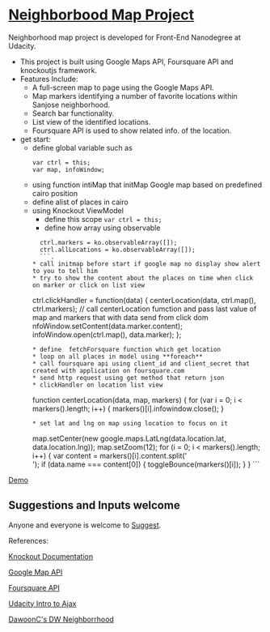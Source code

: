 # [Neighborbood Map Project](https://github.com/AyaatELdor/Neighborhood-Map)

Neighborhood map project is developed for Front-End Nanodegree at Udacity.

* This project is built using Google Maps API, Foursquare API and knockoutjs framework.
* Features Include: 
  * A full-screen map to page using the Google Maps API.
  * Map markers identifying a number of favorite locations within Sanjose neighborhood.
  * Search bar functionality.
  * List view of the identified locations.
  * Foursquare API is used to show related info. of the location.
* get start:
  * define global variable such as
    ```
    var ctrl = this;
    var map, infoWindow;
    ```
  * using function intiMap that initMap Google map based on predefined cairo position
  * define alist of places in cairo
  * using Knockout ViewModel
    * define this scope ``` var ctrl = this; ```
    * define how array using observable 
    ``` 
      ctrl.markers = ko.observableArray([]);
      ctrl.allLocations = ko.observableArray([]);
      ```.
    * call initmap before start if google map no display show alert to you to tell him
    * try to show the content about the places on time when click on marker or click on list view
    ```
    ctrl.clickHandler = function(data) {
    centerLocation(data, ctrl.map(), ctrl.markers); 
    // call centerLocation fumction and pass last value of map and markers that      with data send from click dom
    nfoWindow.setContent(data.marker.content);
    infoWindow.open(ctrl.map(), data.marker);
        };
     ```.
    * define  fetchForsquare function which get location
    * loop on all places in model using **foreach**
    * call foursquare api using client_id and client_secret that created with application on foursquare.com
    * send http request using get method that return json
    * clickHandler on location list view
    ``` 
    function centerLocation(data, map, markers) { 
              for (var i = 0; i < markers().length; i++) {
                  markers()[i].infowindow.close();
              }
    ```
    * set lat and lng on map using location to focus on it
     ```
     map.setCenter(new google.maps.LatLng(data.location.lat,      data.location.lng));
     map.setZoom(12);
     for (i = 0; i < markers().length; i++) {
            var content = markers()[i].content.split('<br>');
            if (data.name === content[0]) {
                  toggleBounce(markers()[i]);
            }
      } ```

[Demo](http://subratrout.github.io/neighborhood-map)

## Suggestions and Inputs welcome

Anyone and everyone is welcome to [Suggest](CONTRIBUTING.md).

References:

[Knockout Documentation](http://knockoutjs.com/documentation/introduction.html)

[Google Map API](https://developers.google.com/maps/documentation/javascript/tutorial)

[Foursquare API](https://developer.foursquare.com)

[Udacity Intro to Ajax](https://www.udacity.com/course/ud110)

[DawoonC's DW Neighborrhood](https://github.com/DawoonC/dw-neighborhood)
